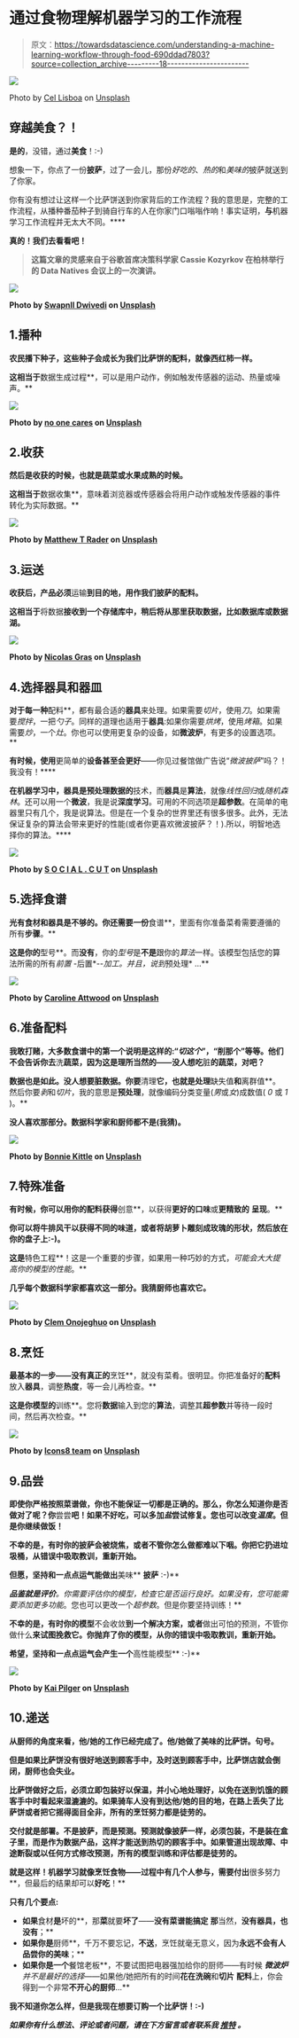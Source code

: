 # 通过食物理解机器学习的工作流程

> 原文：<https://towardsdatascience.com/understanding-a-machine-learning-workflow-through-food-690ddad7803?source=collection_archive---------18----------------------->

![](img/70a1d7d1f535946d9a89c1897d147d5c.png)

Photo by [Cel Lisboa](https://unsplash.com/@cellisboa?utm_source=medium&utm_medium=referral) on [Unsplash](https://unsplash.com?utm_source=medium&utm_medium=referral)

## 穿越**美食**？！

**是的**，没错，通过**美食**！:-)

想象一下，你点了一份**披萨**，过了一会儿，那份*好吃的*、*热的*和*美味的*披萨就送到了你家。

你有没有想过让这样一个比萨饼送到你家背后的工作流程？我的意思是，完整的工作流程，从播种番茄种子到骑自行车的人在你家门口嗡嗡作响！事实证明，**与**机器学习工作流程并无太大不同。****

****真的**！我们去看看吧！**

> **这篇文章的灵感来自于谷歌首席决策科学家 Cassie Kozyrkov 在柏林举行的 Data Natives 会议上的一次演讲。**

**![](img/ea8dfc8a7d385969d408edffb68b7344.png)**

**Photo by [SwapnIl Dwivedi](https://unsplash.com/@momentance?utm_source=medium&utm_medium=referral) on [Unsplash](https://unsplash.com?utm_source=medium&utm_medium=referral)**

## **1.播种**

**农民播下种子，这些种子会成长为我们比萨饼的配料，就像西红柿一样。**

**这相当于**数据生成过程**，可以是用户动作，例如触发传感器的运动、热量或噪声。**

**![](img/b3815d9f2d36e0f930f3faf019eeeb9c.png)**

**Photo by [no one cares](https://unsplash.com/@no_one_cares?utm_source=medium&utm_medium=referral) on [Unsplash](https://unsplash.com?utm_source=medium&utm_medium=referral)**

## **2.收获**

**然后是收获的时候，也就是蔬菜或水果成熟的时候。**

**这相当于**数据收集**，意味着浏览器或传感器会将用户动作或触发传感器的事件转化为实际数据。**

**![](img/e04033ed80252d65d1e7a0b4be53fa84.png)**

**Photo by [Matthew T Rader](https://unsplash.com/@matthew_t_rader?utm_source=medium&utm_medium=referral) on [Unsplash](https://unsplash.com?utm_source=medium&utm_medium=referral)**

## **3.运送**

**收获后，产品必须**运输**到目的地，用作我们披萨的配料。**

**这相当于**将数据**接收到一个存储库中，稍后将从那里获取数据，比如数据库或数据湖。**

**![](img/d15c065299f52beb2550e9619a417245.png)**

**Photo by [Nicolas Gras](https://unsplash.com/@armgd?utm_source=medium&utm_medium=referral) on [Unsplash](https://unsplash.com?utm_source=medium&utm_medium=referral)**

## **4.选择器具和器皿**

**对于每一种**配料**，都有最合适的**器具**来处理。如果需要*切片*，使用*刀*。如果需要*搅拌*，一把*勺子*。同样的道理也适用于**器具**:如果你需要*烘烤*，使用*烤箱*。如果需要*炒*，一个*灶*。你也可以使用更复杂的设备，如**微波炉**，有更多的设置选项。**

**有时候，使用**更简单的**设备甚至会更好**——你见过餐馆做广告说“*微波披萨*”吗？！我没有！****

**在机器学习中，**器具**是预处理数据的**技术，而**器具**是**算法**，就像*线性回归*或*随机森林*。还可以用一个**微波**，我是说**深度学习**。可用的不同选项是**超参数**。在简单的电器里只有几个，我是说算法。但是在一个复杂的世界里还有很多很多。此外，无法保证复杂的算法会带来更好的性能(或者你更喜欢微波披萨？！).所以，明智地选择你的算法。****

**![](img/f7f58695f4b33f3f0106ddc5d077f09c.png)**

**Photo by [S O C I A L . C U T](https://unsplash.com/@socialcut?utm_source=medium&utm_medium=referral) on [Unsplash](https://unsplash.com?utm_source=medium&utm_medium=referral)**

## **5.选择食谱**

**光有食材和器具是不够的。你还需要一份**食谱**，里面有你准备菜肴需要遵循的所有**步骤**。**

**这是你的**型号**。而**没有**，你的*型号*是**不是**跟你的*算法*一样。该模型包括您的算法所需的所有*前置* -后置*-*-*加工*。并且，说到*预处理* …**

**![](img/fa17e170709d518c326b32443f1c97ab.png)**

**Photo by [Caroline Attwood](https://unsplash.com/@carolineattwood?utm_source=medium&utm_medium=referral) on [Unsplash](https://unsplash.com?utm_source=medium&utm_medium=referral)**

## **6.准备配料**

**我敢打赌，大多数食谱中的第一个说明是这样的:“*切这个*”，“削那个”等等。他们不会告诉你去**洗**蔬菜，因为这是理所当然的——没人想吃**脏**的蔬菜，对吧？**

**数据也是如此。**没人想要脏数据**。你要**清理**它，也就是处理**缺失值**和**离群值**。然后你要*剥*和*切片*，我的意思是**预处理**，就像编码分类变量(*男*或*女*)成数值( *0* 或 *1* )。**

**没人喜欢那部分。数据科学家和厨师都不是(我猜)。**

**![](img/aa034e3586ad46e458ec14473b8b167b.png)**

**Photo by [Bonnie Kittle](https://unsplash.com/@bonniekdesign?utm_source=medium&utm_medium=referral) on [Unsplash](https://unsplash.com?utm_source=medium&utm_medium=referral)**

## **7.特殊准备**

**有时候，你可以用你的配料获得**创意**，以获得**更好的口味**或**更精致的** **呈现**。**

**你可以将牛排风干以获得不同的味道，或者将胡萝卜雕刻成玫瑰的形状，然后放在你的盘子上:-)。**

**这是**特色工程**！这是一个重要的步骤，如果用一种巧妙的方式，*可能会大大提高你的模型的性能*。**

**几乎每个数据科学家都喜欢这一部分。我猜厨师也喜欢它。**

**![](img/c916f3a7a95c667cd57ca908207a1ff9.png)**

**Photo by [Clem Onojeghuo](https://unsplash.com/@clemono2?utm_source=medium&utm_medium=referral) on [Unsplash](https://unsplash.com?utm_source=medium&utm_medium=referral)**

## **8.烹饪**

**最基本的一步——没有真正的**烹饪**，就没有菜肴。很明显。你把准备好的**配料**放入**器具**，调整**热度**，等一会儿再检查。**

**这是你模型的**训练**。您将**数据**输入到您的**算法**，调整其**超参数**并等待一段时间，然后再次检查。**

**![](img/4b4f09aa837cc19a3f871790f736d304.png)**

**Photo by [Icons8 team](https://unsplash.com/@icons8?utm_source=medium&utm_medium=referral) on [Unsplash](https://unsplash.com?utm_source=medium&utm_medium=referral)**

## **9.品尝**

**即使你严格按照菜谱做，你也不能保证一切都是正确的。那么，你怎么知道你是否做对了呢？你**尝尝**吧！如果不好吃，可以多加*盐*尝试修复。您也可以改变*温度*。但是你继续做饭！**

**不幸的是，有时你的披萨会被烧焦，或者不管你怎么做都难以下咽。你把它扔进垃圾桶，从错误中吸取教训，重新开始。**

**但愿，坚持和一点点运气能做出**美味** **披萨** :-)**

****品鉴**就是**评价**。你需要评估你的模型，检查它是否运行良好。如果没有，您可能需要添加*更多功能*。您也可以更改一个*超参数*。但是你要坚持训练！**

**不幸的是，有时你的模型**不会收敛**到一个解决方案，或者**做出可怕的预测，不管你做什么**来试图挽救它。你抛弃了你的模型，从你的错误中吸取教训，重新开始。**

**希望，坚持和一点点运气会产生一个**高性能模型** :-)**

**![](img/44f2b09c2a9f185750cffd3957cc7a53.png)**

**Photo by [Kai Pilger](https://unsplash.com/@kaip?utm_source=medium&utm_medium=referral) on [Unsplash](https://unsplash.com?utm_source=medium&utm_medium=referral)**

## **10.递送**

**从厨师的角度来看，他/她的工作已经完成了。他/她做了美味的比萨饼。句号。**

**但是如果比萨饼没有很好地送到顾客手中，及时送到顾客手中，比萨饼店就会倒闭，厨师也会失业。**

**比萨饼做好之后，必须立即包装好以保温，并小心地处理好，以免在送到饥饿的顾客手中时看起来湿漉漉的。如果骑车人没有到达他/她的目的地，在路上丢失了比萨饼或者把它摇得面目全非，所有的烹饪努力都是徒劳的。**

****交付**就是**部署**。不是披萨，而是预测。预测就像披萨一样，必须**包装**，不是装在盒子里，而是**作为数据产品**，这样才能送到热切的顾客手中。如果管道出现故障、中途断裂或以任何方式修改预测，所有的模型训练和评估都是徒劳的。**

**就是这样！**机器学习就像烹饪食物**——过程中有几个人参与，需要付出**很多努力**，但最后的结果却可以**好吃**！**

**只有几个要点:**

*   **如果**食材**是**坏的**，那**菜**就要**坏了**——**没有菜谱能搞定** **那**当然，**没有器具，也没有**；**
*   **如果你是**厨师**，千万不要忘记，**不送**，烹饪就毫无意义，因为**永远不会有人品尝你的美味**；**
*   **如果你是一个**餐馆老板**，不要试图把电器强加给你的厨师——有时候 ***微波炉*** *并不是最好的选择*——如果他/她把所有的时间**花在洗碗**和**切片** **配料**上，你会得到一个非常**不开心的厨师**…**

**我不知道你怎么样，但是我现在想要订购一个比萨饼！:-)**

***如果你有什么想法、评论或者问题，请在下方留言或者联系我* [*推特*](https://twitter.com/dvgodoy) *。***